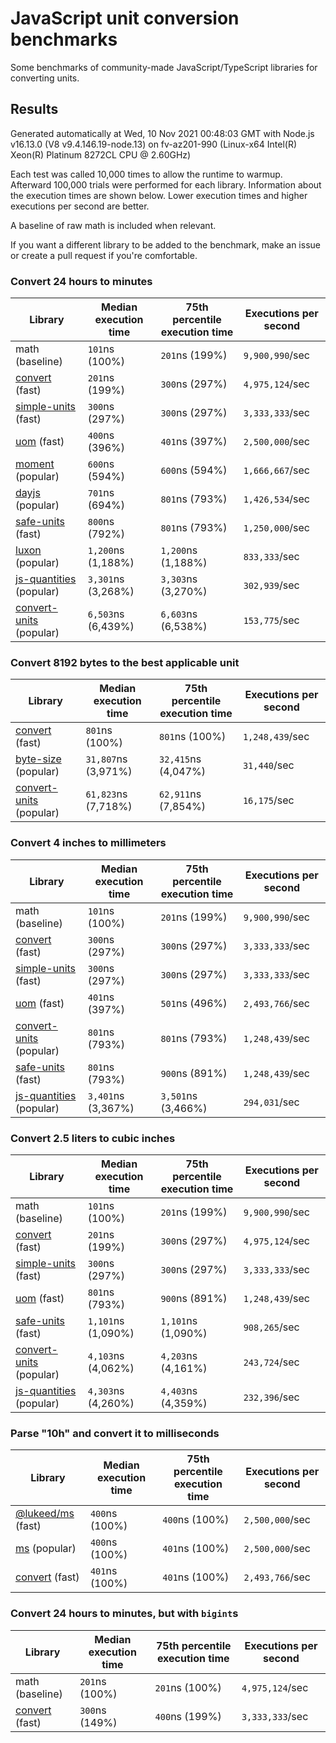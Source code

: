 # JavaScript unit conversion benchmarks

Some benchmarks of community-made JavaScript/TypeScript libraries for converting units.

## Results

<!-- beginblock(results) -->

Generated automatically at Wed, 10 Nov 2021 00:48:03 GMT with Node.js v16.13.0 (V8 v9.4.146.19-node.13) on fv-az201-990 (Linux-x64 Intel(R) Xeon(R) Platinum 8272CL CPU @ 2.60GHz)

Each test was called 10,000 times to allow the runtime to warmup.
Afterward 100,000 trials were performed for each library.
Information about the execution times are shown below.
Lower execution times and higher executions per second are better.

A baseline of raw math is included when relevant.

If you want a different library to be added to the benchmark, make an issue or create a pull request if you're comfortable.

### Convert 24 hours to minutes

| Library                                                            | Median execution time | 75th percentile execution time | Executions per second |
| ------------------------------------------------------------------ | --------------------- | ------------------------------ | --------------------- |
| math (baseline)                                                    | `101`ns (100%)        | `201`ns (199%)                 | `9,900,990`/sec       |
| [convert](https://npmjs.com/package/convert) (fast)                | `201`ns (199%)        | `300`ns (297%)                 | `4,975,124`/sec       |
| [simple-units](https://npmjs.com/package/simple-units) (fast)      | `300`ns (297%)        | `300`ns (297%)                 | `3,333,333`/sec       |
| [uom](https://npmjs.com/package/uom) (fast)                        | `400`ns (396%)        | `401`ns (397%)                 | `2,500,000`/sec       |
| [moment](https://npmjs.com/package/moment) (popular)               | `600`ns (594%)        | `600`ns (594%)                 | `1,666,667`/sec       |
| [dayjs](https://npmjs.com/package/dayjs) (popular)                 | `701`ns (694%)        | `801`ns (793%)                 | `1,426,534`/sec       |
| [safe-units](https://npmjs.com/package/safe-units) (fast)          | `800`ns (792%)        | `801`ns (793%)                 | `1,250,000`/sec       |
| [luxon](https://npmjs.com/package/luxon) (popular)                 | `1,200`ns (1,188%)    | `1,200`ns (1,188%)             | `833,333`/sec         |
| [js-quantities](https://npmjs.com/package/js-quantities) (popular) | `3,301`ns (3,268%)    | `3,303`ns (3,270%)             | `302,939`/sec         |
| [convert-units](https://npmjs.com/package/convert-units) (popular) | `6,503`ns (6,439%)    | `6,603`ns (6,538%)             | `153,775`/sec         |

### Convert 8192 bytes to the best applicable unit

| Library                                                            | Median execution time | 75th percentile execution time | Executions per second |
| ------------------------------------------------------------------ | --------------------- | ------------------------------ | --------------------- |
| [convert](https://npmjs.com/package/convert) (fast)                | `801`ns (100%)        | `801`ns (100%)                 | `1,248,439`/sec       |
| [byte-size](https://npmjs.com/package/byte-size) (popular)         | `31,807`ns (3,971%)   | `32,415`ns (4,047%)            | `31,440`/sec          |
| [convert-units](https://npmjs.com/package/convert-units) (popular) | `61,823`ns (7,718%)   | `62,911`ns (7,854%)            | `16,175`/sec          |

### Convert 4 inches to millimeters

| Library                                                            | Median execution time | 75th percentile execution time | Executions per second |
| ------------------------------------------------------------------ | --------------------- | ------------------------------ | --------------------- |
| math (baseline)                                                    | `101`ns (100%)        | `201`ns (199%)                 | `9,900,990`/sec       |
| [convert](https://npmjs.com/package/convert) (fast)                | `300`ns (297%)        | `300`ns (297%)                 | `3,333,333`/sec       |
| [simple-units](https://npmjs.com/package/simple-units) (fast)      | `300`ns (297%)        | `300`ns (297%)                 | `3,333,333`/sec       |
| [uom](https://npmjs.com/package/uom) (fast)                        | `401`ns (397%)        | `501`ns (496%)                 | `2,493,766`/sec       |
| [convert-units](https://npmjs.com/package/convert-units) (popular) | `801`ns (793%)        | `801`ns (793%)                 | `1,248,439`/sec       |
| [safe-units](https://npmjs.com/package/safe-units) (fast)          | `801`ns (793%)        | `900`ns (891%)                 | `1,248,439`/sec       |
| [js-quantities](https://npmjs.com/package/js-quantities) (popular) | `3,401`ns (3,367%)    | `3,501`ns (3,466%)             | `294,031`/sec         |

### Convert 2.5 liters to cubic inches

| Library                                                            | Median execution time | 75th percentile execution time | Executions per second |
| ------------------------------------------------------------------ | --------------------- | ------------------------------ | --------------------- |
| math (baseline)                                                    | `101`ns (100%)        | `201`ns (199%)                 | `9,900,990`/sec       |
| [convert](https://npmjs.com/package/convert) (fast)                | `201`ns (199%)        | `300`ns (297%)                 | `4,975,124`/sec       |
| [simple-units](https://npmjs.com/package/simple-units) (fast)      | `300`ns (297%)        | `300`ns (297%)                 | `3,333,333`/sec       |
| [uom](https://npmjs.com/package/uom) (fast)                        | `801`ns (793%)        | `900`ns (891%)                 | `1,248,439`/sec       |
| [safe-units](https://npmjs.com/package/safe-units) (fast)          | `1,101`ns (1,090%)    | `1,101`ns (1,090%)             | `908,265`/sec         |
| [convert-units](https://npmjs.com/package/convert-units) (popular) | `4,103`ns (4,062%)    | `4,203`ns (4,161%)             | `243,724`/sec         |
| [js-quantities](https://npmjs.com/package/js-quantities) (popular) | `4,303`ns (4,260%)    | `4,403`ns (4,359%)             | `232,396`/sec         |

### Parse "10h" and convert it to milliseconds

| Library                                                   | Median execution time | 75th percentile execution time | Executions per second |
| --------------------------------------------------------- | --------------------- | ------------------------------ | --------------------- |
| [@lukeed/ms](https://npmjs.com/package/@lukeed/ms) (fast) | `400`ns (100%)        | `400`ns (100%)                 | `2,500,000`/sec       |
| [ms](https://npmjs.com/package/ms) (popular)              | `400`ns (100%)        | `401`ns (100%)                 | `2,500,000`/sec       |
| [convert](https://npmjs.com/package/convert) (fast)       | `401`ns (100%)        | `401`ns (100%)                 | `2,493,766`/sec       |

### Convert 24 hours to minutes, but with `bigint`s

| Library                                             | Median execution time | 75th percentile execution time | Executions per second |
| --------------------------------------------------- | --------------------- | ------------------------------ | --------------------- |
| math (baseline)                                     | `201`ns (100%)        | `201`ns (100%)                 | `4,975,124`/sec       |
| [convert](https://npmjs.com/package/convert) (fast) | `300`ns (149%)        | `400`ns (199%)                 | `3,333,333`/sec       |

<!-- endblock(results) -->
